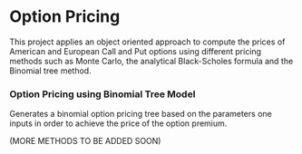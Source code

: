# Option Pricing
This project applies an object oriented approach to compute the prices of American and European Call and Put options using different pricing methods such as Monte Carlo, the analytical Black-Scholes formula and the Binomial tree method.

### Option Pricing using Binomial Tree Model
Generates a binomial option pricing tree based on the parameters one inputs in order to achieve the price of the option premium. 

(MORE METHODS TO BE ADDED SOON)
